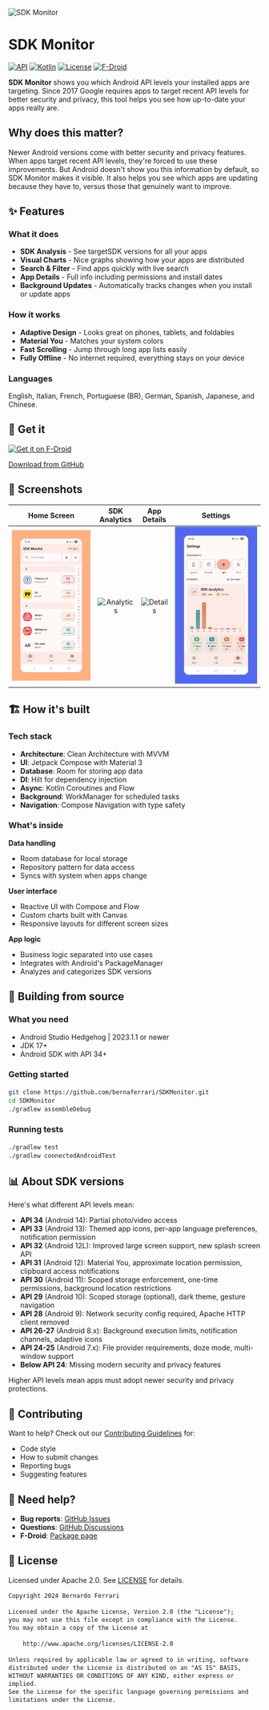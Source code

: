 ![SDK Monitor](assets/head.png)

# SDK Monitor

[![API](https://img.shields.io/badge/API-24%2B-brightgreen.svg?style=flat)](https://android-arsenal.com/api?level=24)
[![Kotlin](https://img.shields.io/badge/Kotlin-100%25-blue.svg)](https://kotlinlang.org)
[![License](https://img.shields.io/badge/License-Apache%202.0-blue.svg)](https://opensource.org/licenses/Apache-2.0)
[![F-Droid](https://img.shields.io/f-droid/v/com.bernaferrari.sdkmonitor.svg)](https://f-droid.org/packages/com.bernaferrari.sdkmonitor/)

**SDK Monitor** shows you which Android API levels your installed apps are targeting. Since 2017 Google requires apps to target recent API levels for better security and privacy, this tool helps you see how up-to-date your apps really are.

## Why does this matter?

Newer Android versions come with better security and privacy features. When apps target recent API levels, they're forced to use these improvements. But Android doesn't show you this information by default, so SDK Monitor makes it visible. It also helps you see which apps are updating because they have to, versus those that genuinely want to improve.

## ✨ Features

### What it does

- **SDK Analysis** - See targetSDK versions for all your apps
- **Visual Charts** - Nice graphs showing how your apps are distributed
- **Search & Filter** - Find apps quickly with live search
- **App Details** - Full info including permissions and install dates
- **Background Updates** - Automatically tracks changes when you install or update apps

### How it works

- **Adaptive Design** - Looks great on phones, tablets, and foldables
- **Material You** - Matches your system colors
- **Fast Scrolling** - Jump through long app lists easily
- **Fully Offline** - No internet required, everything stays on your device

### Languages

English, Italian, French, Portuguese (BR), German, Spanish, Japanese, and Chinese.

## 📱 Get it

[<img src="https://fdroid.gitlab.io/artwork/badge/get-it-on.png" alt="Get it on F-Droid" height="80">](https://f-droid.org/packages/com.bernaferrari.sdkmonitor/)

[Download from GitHub](https://github.com/bernaferrari/SDKMonitor/releases/latest)

## 📸 Screenshots

|       Home Screen        |           SDK Analytics            |          App Details           |             Settings             |
| :----------------------: | :--------------------------------: | :----------------------------: | :------------------------------: |
| ![Main](assets/main.png) | ![Analytics](assets/analytics.png) | ![Details](assets/details.jpg) | ![Settings](assets/settings.png) |

## 🏗️ How it's built

### Tech stack

- **Architecture**: Clean Architecture with MVVM
- **UI**: Jetpack Compose with Material 3
- **Database**: Room for storing app data
- **DI**: Hilt for dependency injection
- **Async**: Kotlin Coroutines and Flow
- **Background**: WorkManager for scheduled tasks
- **Navigation**: Compose Navigation with type safety

### What's inside

**Data handling**

- Room database for local storage
- Repository pattern for data access
- Syncs with system when apps change

**User interface**

- Reactive UI with Compose and Flow
- Custom charts built with Canvas
- Responsive layouts for different screen sizes

**App logic**

- Business logic separated into use cases
- Integrates with Android's PackageManager
- Analyzes and categorizes SDK versions

## 🔧 Building from source

### What you need

- Android Studio Hedgehog | 2023.1.1 or newer
- JDK 17+
- Android SDK with API 34+

### Getting started

```bash
git clone https://github.com/bernaferrari/SDKMonitor.git
cd SDKMonitor
./gradlew assembleDebug
```

### Running tests

```bash
./gradlew test
./gradlew connectedAndroidTest
```

## 📊 About SDK versions

Here's what different API levels mean:

- **API 34** (Android 14): Partial photo/video access
- **API 33** (Android 13): Themed app icons, per-app language preferences, notification permission
- **API 32** (Android 12L): Improved large screen support, new splash screen API
- **API 31** (Android 12): Material You, approximate location permission, clipboard access notifications
- **API 30** (Android 11): Scoped storage enforcement, one-time permissions, background location restrictions
- **API 29** (Android 10): Scoped storage (optional), dark theme, gesture navigation
- **API 28** (Android 9): Network security config required, Apache HTTP client removed
- **API 26-27** (Android 8.x): Background execution limits, notification channels, adaptive icons
- **API 24-25** (Android 7.x): File provider requirements, doze mode, multi-window support
- **Below API 24**: Missing modern security and privacy features

Higher API levels mean apps must adopt newer security and privacy protections.

## 🤝 Contributing

Want to help? Check out our [Contributing Guidelines](CONTRIBUTING.md) for:

- Code style
- How to submit changes
- Reporting bugs
- Suggesting features

## 🐛 Need help?

- **Bug reports**: [GitHub Issues](https://github.com/bernaferrari/SDKMonitor/issues)
- **Questions**: [GitHub Discussions](https://github.com/bernaferrari/SDKMonitor/discussions)
- **F-Droid**: [Package page](https://f-droid.org/packages/com.bernaferrari.sdkmonitor/)

## 📄 License

Licensed under Apache 2.0. See [LICENSE](LICENSE) for details.

```
Copyright 2024 Bernardo Ferrari

Licensed under the Apache License, Version 2.0 (the "License");
you may not use this file except in compliance with the License.
You may obtain a copy of the License at

    http://www.apache.org/licenses/LICENSE-2.0

Unless required by applicable law or agreed to in writing, software
distributed under the License is distributed on an "AS IS" BASIS,
WITHOUT WARRANTIES OR CONDITIONS OF ANY KIND, either express or implied.
See the License for the specific language governing permissions and
limitations under the License.
```
